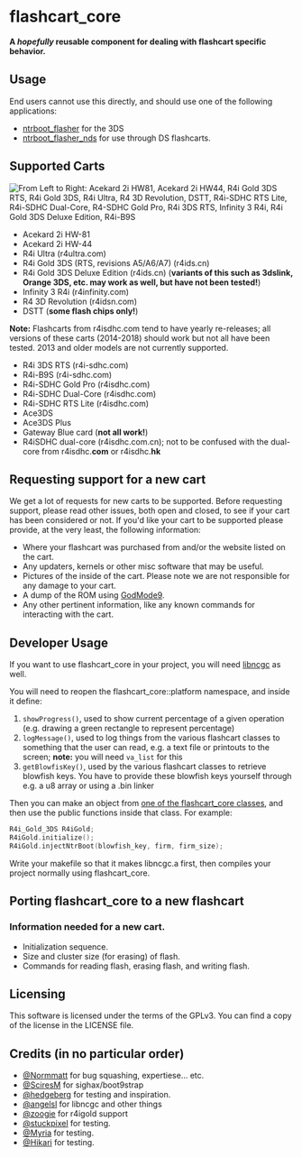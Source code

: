 # flashcart_core
__A *hopefully* reusable component for dealing with flashcart specific behavior.__

## Usage
End users cannot use this directly, and should use one of the following applications:
 - [ntrboot_flasher](https://github.com/kitling/ntrboot_flasher) for the 3DS
 - [ntrboot_flasher_nds](https://github.com/jason0597/ntrboot_flasher_nds) for use through DS flashcarts.

## Supported Carts
![From Left to Right: Acekard 2i HW81, Acekard 2i HW44, R4i Gold 3DS RTS, R4i Gold 3DS, R4i Ultra, R4 3D Revolution, DSTT, R4i-SDHC RTS Lite, R4i-SDHC Dual-Core, R4-SDHC Gold Pro, R4i 3DS RTS, Infinity 3 R4i, R4i Gold 3DS Deluxe Edition, R4i-B9S](https://www.dropbox.com/s/1quom0d490wnpfd/flashcart_core_compatible_flashcarts.png?raw=1)

- Acekard 2i HW-81
- Acekard 2i HW-44
- R4i Ultra (r4ultra.com)
- R4i Gold 3DS (RTS, revisions A5/A6/A7) (r4ids.cn)
- R4i Gold 3DS Deluxe Edition (r4ids.cn) (**variants of this such as 3dslink, Orange 3DS, etc. may work as well, but have not been tested!**)
- Infinity 3 R4i (r4infinity.com)
- R4 3D Revolution (r4idsn.com)
- DSTT (**some flash chips only!**)

**Note:** Flashcarts from r4isdhc.com tend to have yearly re-releases; all versions of these carts (2014-2018) should work but not all have been tested. 2013 and older models are not currently supported.

- R4i 3DS RTS (r4i-sdhc.com)
- R4i-B9S (r4i-sdhc.com)
- R4i-SDHC Gold Pro (r4isdhc.com)
- R4i-SDHC Dual-Core (r4isdhc.com)
- R4i-SDHC RTS Lite (r4isdhc.com)
- Ace3DS
- Ace3DS Plus
- Gateway Blue card (**not all work!**)
- R4iSDHC dual-core (r4isdhc.com.cn); not to be confused with the dual-core from r4isdhc.**com** or r4isdhc.**hk**

## Requesting support for a new cart
We get a lot of requests for new carts to be supported. Before requesting support, please read other issues, both open and closed, to see if your cart has been considered or not. If you'd like your cart to be supported please provide, at the very least, the following information:
 - Where your flashcart was purchased from and/or the website listed on the cart.
 - Any updaters, kernels or other misc software that may be useful.
 - Pictures of the inside of the cart. Please note we are not responsible for any damage to your cart.
 - A dump of the ROM using [GodMode9](https://github.com/d0k3/GodMode9).
 - Any other pertinent information, like any known commands for interacting with the cart.

## Developer Usage
If you want to use flashcart_core in your project, you will need [libncgc](https://github.com/angelsl/libncgc/) as well.

You will need to reopen the flashcart_core::platform namespace, and inside it define:
1. `showProgress()`, used to show current percentage of a given operation (e.g. drawing a green rectangle to represent percentage)
2. `logMessage()`, used to log things from the various flashcart classes to something that the user can read, e.g. a text file or printouts to the screen; **note:** you will need `va_list` for this
4. `getBlowfisKey()`, used by the various flashcart classes to retrieve blowfish keys. You have to provide these blowfish keys yourself through e.g. a u8 array or using a .bin linker

Then you can make an object from [one of the flashcart_core classes](https://github.com/ntrteam/flashcart_core/tree/master/devices), and then use the public functions inside that class.
For example:

```cpp
R4i_Gold_3DS R4iGold;
R4iGold.initialize();
R4iGold.injectNtrBoot(blowfish_key, firm, firm_size);
```

Write your makefile so that it makes libncgc.a first, then compiles your project normally using flashcart_core.

## Porting flashcart_core to a new flashcart
### Information needed for a new cart.
 - Initialization sequence.
 - Size and cluster size (for erasing) of flash.
 - Commands for reading flash, erasing flash, and writing flash.

## Licensing
This software is licensed under the terms of the GPLv3.
You can find a copy of the license in the LICENSE file.

## Credits (in no particular order)
- [@Normmatt](https://github.com/Normmatt) for bug squashing, expertiese... etc.  
- [@SciresM](https://twitter.com/SciresM) for sighax/boot9strap  
- [@hedgeberg](https://twitter.com/hedgeberg) for testing and inspiration.  
- [@angelsl](https://github.com/angelsl) for libncgc and other things
- [@zoogie](https://github.com/zoogie) for r4igold support
- [@stuckpixel](https://twitter.com/pixel_stuck) for testing.  
- [@Myria](https://twitter.com/Myriachan) for testing.  
- [@Hikari](https://twitter.com/yuukishiroko) for testing.
